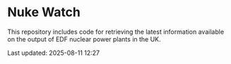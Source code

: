 # Nuke Watch

This repository includes code for retrieving the latest information available on the output of EDF nuclear power plants in the UK.

Last updated: 2025-08-11 12:27